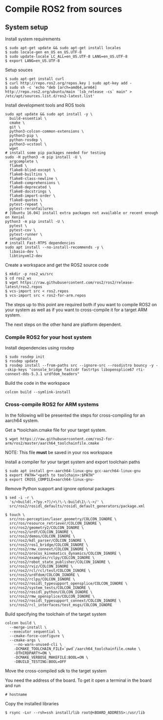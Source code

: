 # Compile ROS2 from sources



## System setup


Install system requirements
```
$ sudo apt-get update && sudo apt-get install locales
$ sudo locale-gen en_US en_US.UTF-8
$ sudo update-locale LC_ALL=en_US.UTF-8 LANG=en_US.UTF-8
$ export LANG=en_US.UTF-8
```

Setup souces
```
$ sudo apt-get install curl
$ curl http://repo.ros2.org/repos.key | sudo apt-key add -
$ sudo sh -c 'echo "deb [arch=amd64,arm64] http://repo.ros2.org/ubuntu/main `lsb_release -cs` main" > /etc/apt/sources.list.d/ros2-latest.list'
```

Install development tools and ROS tools

```
sudo apt update && sudo apt install -y \
  build-essential \
  cmake \
  git \
  python3-colcon-common-extensions \
  python3-pip \
  python-rosdep \
  python3-vcstool \
  wget
# install some pip packages needed for testing
sudo -H python3 -m pip install -U \
  argcomplete \
  flake8 \
  flake8-blind-except \
  flake8-builtins \
  flake8-class-newline \
  flake8-comprehensions \
  flake8-deprecated \
  flake8-docstrings \
  flake8-import-order \
  flake8-quotes \
  pytest-repeat \
  pytest-rerunfailures
# [Ubuntu 16.04] install extra packages not available or recent enough on Xenial
python3 -m pip install -U \
  pytest \
  pytest-cov \
  pytest-runner \
  setuptools
# install Fast-RTPS dependencies
sudo apt install --no-install-recommends -y \
  libasio-dev \
  libtinyxml2-dev
```

Create a workspace and get the ROS2 source code
```
$ mkdir -p ros2_ws/src
$ cd ros2_ws
$ wget https://raw.githubusercontent.com/ros2/ros2/release-latest/ros2.repos
$ vcs-import src < ros2.repos
$ vcs-import src < ros2-for-arm.repos
```

The steps up to this point are required both if you want to compile ROS2 on your system as well as if you want to cross-compile it for a target ARM system.

The next steps on the other hand are platform dependent. 

### Compile ROS2 for your host system

Install dependencies using rosdep

```
$ sudo rosdep init
$ rosdep update
$ rosdep install --from-paths src --ignore-src --rosdistro bouncy -y --skip-keys "console_bridge fastcdr fastrtps libopensplice67 rti-connext-dds-5.3.1 urdfdom_headers"
```

Build the code in the workspace

```
colcon build --symlink-install
```


### Cross-compile ROS2 for ARM systems

In the following will be presented the steps for cross-compiling for an aarch64 system.

Get a *toolchain.cmake file for your target system.


```
$ wget https://raw.githubusercontent.com/ros2-for-arm/ros2/master/aarch64_toolchainfile.cmake
```

NOTE: This file **must** be saved in your ros workspace

Install a compiler for your target system and export toolchain paths

```
$ sudo apt install g++-aarch64-linux-gnu gcc-aarch64-linux-gnu
$ export PATH="<path to toolchain>:$PATH"
$ export CROSS_COMPILE=aarch64-linux-gnu-
```

Remove Python support and ignore optional packages

```
$ sed -i -r \
  's/<build(.+?py.+?)/<\!\-\-build\1\-\->/' \
  src/ros2/rosidl_defaults/rosidl_default_generators/package.xml

$ touch \
  src/ros-perception/laser_geometry/COLCON_IGNORE \
  src/ros/resource_retriever/COLCON_IGNORE \
  src/ros2/geometry2/COLCON_IGNORE \
  src/ros2/urdf/COLCON_IGNORE \
  src/ros2/demos/COLCON_IGNORE \
  src/ros2/kdl_parser/COLCON_IGNORE \
  src/ros2/ros1_bridge/COLCON_IGNORE \
  src/ros2/rmw_connext/COLCON_IGNORE \
  src/ros2/orocos_kinematics_dynamics/COLCON_IGNORE \
  src/ros2/examples/rclpy/COLCON_IGNORE \
  src/ros2/robot_state_publisher/COLCON_IGNORE \
  src/ros2/rviz/COLCON_IGNORE \
  src/ros2/rcl/rcl/test/COLCON_IGNORE \
  src/ros2/urdfdom/COLCON_IGNORE \
  src/ros2/rclpy/COLCON_IGNORE \
  src/ros2/rosidl_typesupport_opensplice/COLCON_IGNORE \
  src/ros2/system_tests/COLCON_IGNORE \
  src/ros2/rosidl_python/COLCON_IGNORE \
  src/ros2/rmw_opensplice/COLCON_IGNORE \
  src/ros2/rosidl_typesupport_connext/COLCON_IGNORE \
  src/ros2/rcl_interfaces/test_msgs/COLCON_IGNORE

```

Build specifying the toolchain of the target system
```
colcon build \
  --merge-install \
  --executor sequential \
  --cmake-force-configure \
  --cmake-args \
    --no-warn-unused-cli \
    -DCMAKE_TOOLCHAIN_FILE=`pwd`/aarch64_toolchainfile.cmake \
    -DTHIRDPARTY=ON \
    -DCMAKE_VERBOSE_MAKEFILE:BOOL=ON \
    -DBUILD_TESTING:BOOL=OFF
```

Move the cross-compiled sdk to the target system

You need the address of the board. To get it open a terminal in the board and run

    # hostname
    
Copy the installed libraries

    $ rsync -Lvr --rsh=ssh install/lib root@<BOARD_ADDRESS>:/usr/lib

